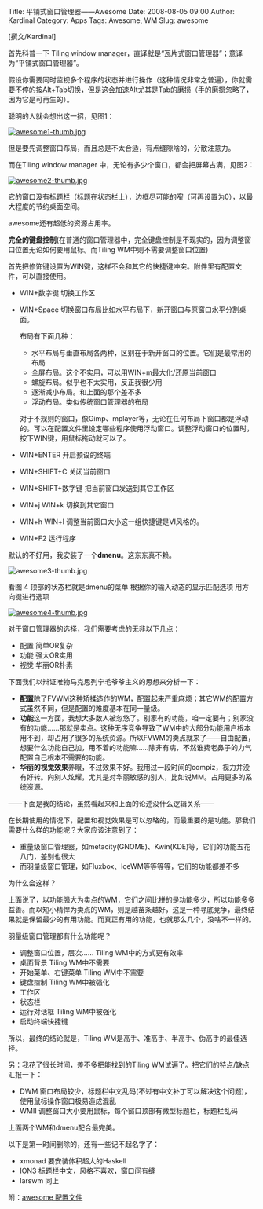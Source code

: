 Title: 平铺式窗口管理器——Awesome
Date: 2008-08-05 09:00
Author: Kardinal
Category: Apps
Tags: Awesome, WM
Slug: awesome

[撰文/Kardinal]

首先科普一下 Tiling window
manager，直译就是“瓦片式窗口管理器”；意译为“平铺式窗口管理器”。

假设你需要同时监视多个程序的状态并进行操作（这种情况非常之普遍），你就需要不停的按Alt+Tab切换，但是这会加速Alt尤其是Tab的磨损（手的磨损忽略了，因为它是可再生的）。

聪明的人就会想出这一招，见图1：

[![awesome1-thumb.jpg](http://i.linuxtoy.org/i/2008/08/awesome1-thumb.jpg)](http://i.linuxtoy.org/i/2008/08/awesome1.jpg)

但是要先调整窗口布局，而且总是不太合适，有点缝隙啥的，分散注意力。

而在Tiling window manager 中，无论有多少个窗口，都会把屏幕占满，见图2：

[![awesome2-thumb.jpg](http://i.linuxtoy.org/i/2008/08/awesome2-thumb.jpg)](http://i.linuxtoy.org/i/2008/08/awesome2.jpg)

它的窗口没有标题栏（标题在状态栏上），边框尽可能的窄（可再设置为0），以最大程度的节约桌面空间。

awesome还有超低的资源占用率。

**完全的键盘控制**(在普通的窗口管理器中，完全键盘控制是不现实的，因为调整窗口位置无论如何要用鼠标。而Tiling
WM中则不需要调整窗口位置)

首先把修饰键设置为WIN键，这样不会和其它的快捷键冲突。附件里有配置文件，可以直接使用。

-   WIN+数字键 切换工作区
-   WIN+Space 切换窗口布局比如水平布局下，新开窗口与原窗口水平分割桌面。

    布局有下面几种：

    -   水平布局与垂直布局各两种，区别在于新开窗口的位置。它们是最常用的布局
    -   全屏布局。这个不实用，可以用WIN+m最大化/还原当前窗口
    -   螺旋布局。似乎也不太实用，反正我很少用
    -   逐渐减小布局。和上面的那个差不多
    -   浮动布局。类似传统窗口管理器的布局

    对于不规则的窗口，像Gimp、mplayer等，无论在任何布局下窗口都是浮动的。可以在配置文件里设定哪些程序使用浮动窗口。调整浮动窗口的位置时，按下WIN键，用鼠标拖动就可以了。

-   WIN+ENTER 开启预设的终端
-   WIN+SHIFT+C 关闭当前窗口
-   WIN+SHIFT+数字键 把当前窗口发送到其它工作区
-   WIN+j WIN+k 切换到其它窗口
-   WIN+h WIN+l 调整当前窗口大小这一组快捷键是VI风格的。
-   WIN+F2 运行程序

默认的不好用，我安装了一个**dmenu**。这东东真不赖。

![awesome3-thumb.jpg](http://i.linuxtoy.org/i/2008/08/awesome3.jpg)

看图 4 顶部的状态栏就是dmenu的菜单 根据你的输入动态的显示匹配选项
用方向键进行选项

[![awesome4-thumb.jpg](http://i.linuxtoy.org/i/2008/08/awesome4-thumb.jpg)](http://i.linuxtoy.org/i/2008/08/awesome4.jpg)

对于窗口管理器的选择，我们需要考虑的无非以下几点：

-   配置 简单OR复杂
-   功能 强大OR实用
-   视觉 华丽OR朴素

下面我们以辩证唯物马克思列宁毛爷爷主义的思想来分析一下：

-   **配置**除了FVWM这种矫揉造作的WM，配置起来严重麻烦；其它WM的配置方式虽然不同，但是配置的难度基本在同一量级。
-   **功能**这一方面，我想大多数人被忽悠了。别家有的功能，咱一定要有；别家没有的功能……那就是卖点。这种无序竞争导致了WM中的大部分功能用户根本用不到，却占用了很多的系统资源。所以FVWM的卖点就来了——自由配置，想要什么功能自己加，用不着的功能嘛……除非有病，不然谁费老鼻子的力气配置自己根本不需要的功能。
-   **华丽的视觉效果**养眼，不过效果不好。我用过一段时间的compiz，视力并没有好转。向别人炫耀，尤其是对华丽敏感的别人，比如说MM。占用更多的系统资源。

——下面是我的结论，虽然看起来和上面的论述没什么逻辑关系——

在长期使用的情况下，配置和视觉效果是可以忽略的，而最重要的是功能。那我们需要什么样的功能呢？大家应该注意到了：

-   重量级窗口管理器，如metacity(GNOME)、Kwin(KDE)等，它们的功能五花八门，差别也很大
-   而羽量级窗口管理，如Fluxbox、IceWM等等等等，它们的功能都差不多

为什么会这样？

上面说了，以功能强大为卖点的WM，它们之间比拼的是功能多少，所以功能多多益善。而以短小精悍为卖点的WM，则是越苗条越好，这是一种寻底竞争，最终结果就是保留最少的有用功能。而真正有用的功能，也就那么几个，没啥不一样的。

羽量级窗口管理都有什么功能呢？

-   调整窗口位置，层次…… Tiling WM中的方式更有效率
-   桌面背景 Tiling WM中不需要
-   开始菜单、右键菜单 Tiling WM中不需要
-   键盘控制 Tiling WM中被强化
-   工作区
-   状态栏
-   运行对话框 Tiling WM中被强化
-   启动终端快捷键

所以，最终的结论就是，Tiling
WM是高手、准高手、半高手、伪高手的最佳选择。

另：我花了很长时间，差不多把能找到的Tiling
WM试遍了。把它们的特点/缺点汇报一下：

-   DWM
    窗口布局较少，标题栏中文乱码(不过有中文补丁可以解决这个问题)，使用鼠标操作窗口极易造成混乱
-   WMII 调整窗口大小要用鼠标，每个窗口顶部有微型标题栏，标题栏乱码

上面两个WM和dmenu配合最完美。

以下是第一时间删除的，还有一些记不起名字了：

-   xmonad 要安装体积超大的Haskell
-   ION3 标题栏中文，风格不喜欢，窗口间有缝
-   larswm 同上

附：[awesome 配置文件](http://i.linuxtoy.org/files/awesomerc.tar.gz)
